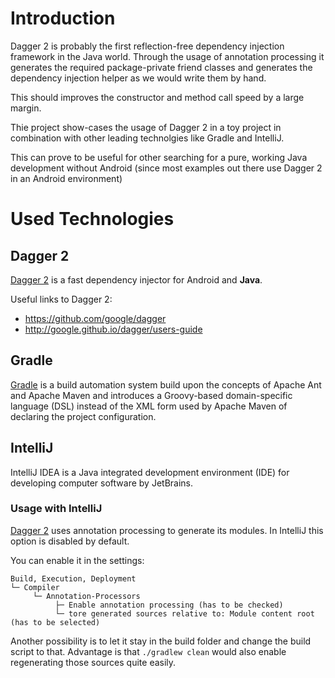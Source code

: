 # Introduction

Dagger 2 is probably the first reflection-free dependency injection framework in the Java world.
Through the usage of annotation processing it generates the required package-private friend classes
and generates the dependency injection helper as we would write them by hand. 

This should improves the constructor and method call speed by a large margin.

Thie project show-cases the usage of Dagger 2 in a toy project in combination with other leading technolgies like Gradle and IntelliJ.

This can prove to be useful for other searching for a pure, working Java development without Android 
(since most examples out there use Dagger 2 in an Android environment)

# Used Technologies

## Dagger 2

[Dagger 2](https://github.com/google/dagger) is a fast dependency injector for Android and **Java**.

Useful links to Dagger 2:

* https://github.com/google/dagger
* http://google.github.io/dagger/users-guide

## Gradle

[Gradle](http://gradle.org/) is a build automation system build upon the concepts of Apache Ant and Apache Maven 
and introduces a Groovy-based domain-specific language (DSL) instead of the XML form used by Apache Maven of declaring the project configuration.

## IntelliJ

IntelliJ IDEA is a Java integrated development environment (IDE) for developing computer software by JetBrains.

### Usage with IntelliJ
[Dagger 2](https://github.com/google/dagger) uses annotation processing to generate its modules.
In IntelliJ this option is disabled by default. 

You can enable it in the settings:

```
Build, Execution, Deployment 
└─ Compiler 
     └─ Annotation-Processors 
          ├─ Enable annotation processing (has to be checked)
          └─ tore generated sources relative to: Module content root (has to be selected)
```

Another possibility is to let it stay in the build folder and change the build script to that. 
Advantage is that `./gradlew clean` would also enable regenerating those sources quite easily.
